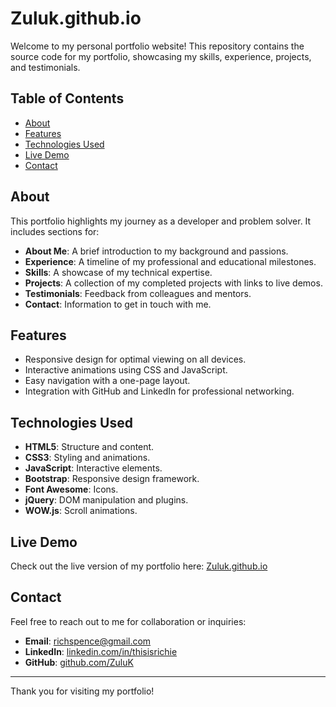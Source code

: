 # Zuluk.github.io

Welcome to my personal portfolio website! This repository contains the source code for my portfolio, showcasing my skills, experience, projects, and testimonials.

## Table of Contents
- [About](#about)
- [Features](#features)
- [Technologies Used](#technologies-used)
- [Live Demo](#live-demo)
- [Contact](#contact)

## About
This portfolio highlights my journey as a developer and problem solver. It includes sections for:
- **About Me**: A brief introduction to my background and passions.
- **Experience**: A timeline of my professional and educational milestones.
- **Skills**: A showcase of my technical expertise.
- **Projects**: A collection of my completed projects with links to live demos.
- **Testimonials**: Feedback from colleagues and mentors.
- **Contact**: Information to get in touch with me.

## Features
- Responsive design for optimal viewing on all devices.
- Interactive animations using CSS and JavaScript.
- Easy navigation with a one-page layout.
- Integration with GitHub and LinkedIn for professional networking.

## Technologies Used
- **HTML5**: Structure and content.
- **CSS3**: Styling and animations.
- **JavaScript**: Interactive elements.
- **Bootstrap**: Responsive design framework.
- **Font Awesome**: Icons.
- **jQuery**: DOM manipulation and plugins.
- **WOW.js**: Scroll animations.

## Live Demo
Check out the live version of my portfolio here: [Zuluk.github.io](https://zuluk.github.io)

## Contact
Feel free to reach out to me for collaboration or inquiries:
- **Email**: [richspence@gmail.com](mailto:richspence@gmail.com)
- **LinkedIn**: [linkedin.com/in/thisisrichie](https://www.linkedin.com/in/thisisrichie)
- **GitHub**: [github.com/ZuluK](https://github.com/ZuluK)

---

Thank you for visiting my portfolio!